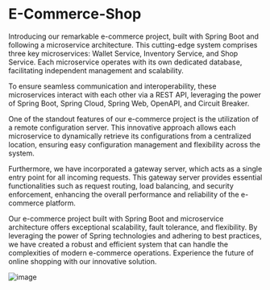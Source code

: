 # E-Commerce-Shop

Introducing our remarkable e-commerce project, built with Spring Boot and following a microservice architecture. This cutting-edge system comprises three key microservices: Wallet Service, Inventory Service, and Shop Service. Each microservice operates with its own dedicated database, facilitating independent management and scalability. 

To ensure seamless communication and interoperability, these microservices interact with each other via a REST API, leveraging the power of Spring Boot, Spring Cloud, Spring Web, OpenAPI, and Circuit Breaker. 

One of the standout features of our e-commerce project is the utilization of a remote configuration server. This innovative approach allows each microservice to dynamically retrieve its configurations from a centralized location, ensuring easy configuration management and flexibility across the system. 

Furthermore, we have incorporated a gateway server, which acts as a single entry point for all incoming requests. This gateway server provides essential functionalities such as request routing, load balancing, and security enforcement, enhancing the overall performance and reliability of the e-commerce platform. 

Our e-commerce project built with Spring Boot and microservice architecture offers exceptional scalability, fault tolerance, and flexibility. By leveraging the power of Spring technologies and adhering to best practices, we have created a robust and efficient system that can handle the complexities of modern e-commerce operations. Experience the future of online shopping with our innovative solution.

![image](https://github.com/shathaabualrob/E-Commerce-Shop/assets/39711482/e8916911-688f-44e0-862e-ef74f2f533b8)
